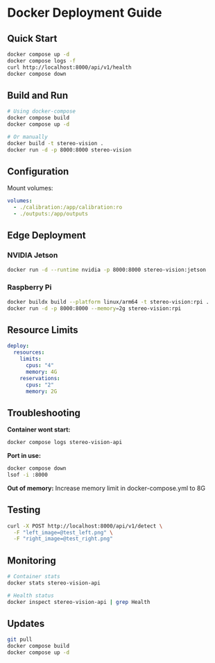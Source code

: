 # Docker Deployment Guide

## Quick Start

```bash
docker compose up -d
docker compose logs -f
curl http://localhost:8000/api/v1/health
docker compose down
```

## Build and Run

```bash
# Using docker-compose
docker compose build
docker compose up -d

# Or manually
docker build -t stereo-vision .
docker run -d -p 8000:8000 stereo-vision
```

## Configuration

Mount volumes:

```yaml
volumes:
  - ./calibration:/app/calibration:ro
  - ./outputs:/app/outputs
```

## Edge Deployment

### NVIDIA Jetson

```bash
docker run -d --runtime nvidia -p 8000:8000 stereo-vision:jetson
```

### Raspberry Pi

```bash
docker buildx build --platform linux/arm64 -t stereo-vision:rpi .
docker run -d -p 8000:8000 --memory=2g stereo-vision:rpi
```

## Resource Limits

```yaml
deploy:
  resources:
    limits:
      cpus: "4"
      memory: 4G
    reservations:
      cpus: "2"
      memory: 2G
```

## Troubleshooting

**Container wont start:**
```bash
docker compose logs stereo-vision-api
```

**Port in use:**
```bash
docker compose down
lsof -i :8000
```

**Out of memory:**
Increase memory limit in docker-compose.yml to 8G

## Testing

```bash
curl -X POST http://localhost:8000/api/v1/detect \
  -F "left_image=@test_left.png" \
  -F "right_image=@test_right.png"
```

## Monitoring

```bash
# Container stats
docker stats stereo-vision-api

# Health status
docker inspect stereo-vision-api | grep Health
```

## Updates

```bash
git pull
docker compose build
docker compose up -d
```

